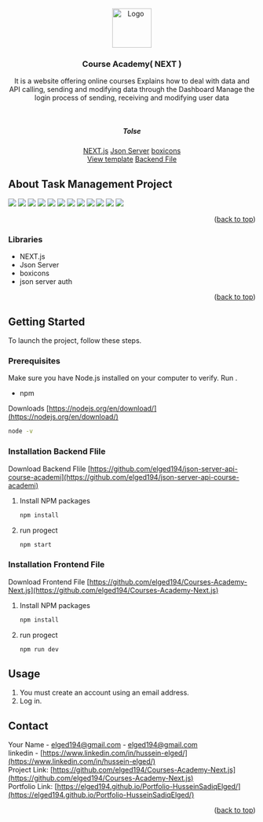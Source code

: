 <a name="readme-top"></a>

<!-- PROJECT LOGO -->
<br />
<div align="center">
  <a href="https://github.com/elged194/Course-Academy-NEXT">
    <img src="img//logo.png" alt="Logo" width="80" height="80">
  </a>

  <h3 align="center">Course Academy( NEXT )</h3>

  <p align="center">
    It is a website offering online courses 
    Explains how to deal with data and API calling, sending and modifying data through the Dashboard 
    Manage the login process of sending, receiving and modifying user data
  </p>
    <br />
    <h5> Tolse </h5>
    <a href="https://nextjs.org/">NEXT.js</a>
    <a href="https://www.npmjs.com/package/json-server">Json Server</a>
    <a href="https://boxicons.com/">boxicons</a>
    <br />
    <a href="https://github.com/elged194/Courses-Academy-Next.js">View template</a>
    <a href="https://github.com/elged194/json-server-api-course-academi">Backend File</a>
    <br />

</div>

<!-- ABOUT THE PROJECT -->

## About Task Management Project

<img src="./image Readme/home.jpeg">
<img src="./image Readme/not login.jpeg">
<img src="./image Readme/Register.jpeg">
<img src="./image Readme/login.jpeg">
<img src="./image Readme/New Product.jpeg">
<img src="./image Readme/productItem.jpeg">
<img src="./image Readme/my Favorite.jpeg">
<img src="./image Readme/cart.jpeg">
<img src="./image Readme/check out.jpeg">
<img src="./image Readme/profile.jpeg">
<img src="./image Readme/order Profile.jpeg">
<img src="./image Readme/Dashboard.jpeg">

<!-- -------------------------------------------- -->

<p align="right">(<a href="#readme-top">back to top</a>)</p>

### Libraries

- NEXT.js
- Json Server
- boxicons
- json server auth

<p align="right">(<a href="#readme-top">back to top</a>)</p>

<!-- GETTING STARTED -->

## Getting Started

To launch the project, follow these steps.

### Prerequisites

Make sure you have Node.js installed on your computer to verify. Run .

- npm

Downloads [https://nodejs.org/en/download/](https://nodejs.org/en/download/)

```sh
node -v
```

### Installation Backend Flile

Download Backend Flile [https://github.com/elged194/json-server-api-course-academi](https://github.com/elged194/json-server-api-course-academi)

1. Install NPM packages
   ```sh
   npm install
   ```
2. run progect
   ```sh
   npm start
   ```

### Installation Frontend File

Download Frontend File [https://github.com/elged194/Courses-Academy-Next.js](https://github.com/elged194/Courses-Academy-Next.js)

1. Install NPM packages
   ```sh
   npm install
   ```
2. run progect
   ```sh
   npm run dev
   ```

## Usage

1. You must create an account using an email address.
2. Log in.

## Contact

Your Name - [elged194@gmail.com](https://gmail.com) - elged194@gmail.com
<br />
linkedin - [https://www.linkedin.com/in/hussein-elged/](https://www.linkedin.com/in/hussein-elged/)
<br />
Project Link: [https://github.com/elged194/Courses-Academy-Next.js](https://github.com/elged194/Courses-Academy-Next.js)
<br />
Portfolio Link: [https://elged194.github.io/Portfolio-HusseinSadiqElged/](https://elged194.github.io/Portfolio-HusseinSadiqElged/)

<p align="right">(<a href="#readme-top">back to top</a>)</p>
